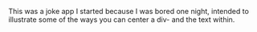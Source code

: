 This was a joke app I started because I was bored one night, intended to illustrate some of the ways you can center a div- and the text within.
